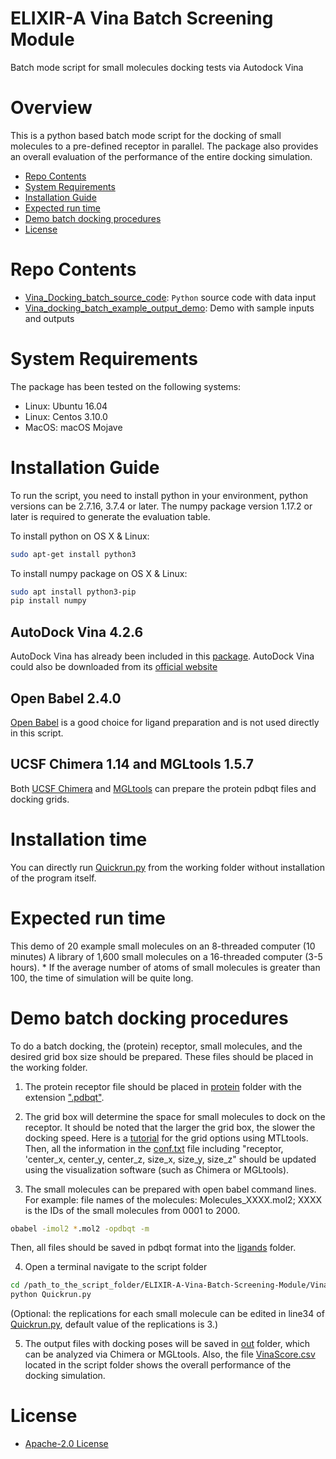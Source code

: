 # ELIXIR-A Vina Batch Screening Module
Batch mode script for small molecules docking tests via Autodock Vina

# Overview
This is a python based batch mode script for the docking of small molecules to a pre-defined receptor in parallel. The package also provides an overall evaluation of the performance of the entire docking simulation.

- [Repo Contents](#Repo-Contents)
- [System Requirements](#System-requirements)
- [Installation Guide](#Installation-Guide)
- [Expected run time](#Expected-run-time)
- [Demo batch docking procedures](#demo)
- [License](#license)

# Repo Contents
- [Vina_Docking_batch_source_code](./Vina_Docking_batch_source_code/): `Python` source code with data input
- [Vina_docking_batch_example_output_demo](./Vina_docking_batch_example_output_demo/): Demo with sample inputs and outputs

# System Requirements
The package has been tested on the following systems:

- Linux:  Ubuntu 16.04  
- Linux:  Centos 3.10.0
- MacOS:  macOS Mojave

# Installation Guide
To run the script, you need to install python in your environment, python versions can be 2.7.16, 3.7.4 or later. The numpy package version 1.17.2 or later is required to generate the evaluation table.

To install python on OS X & Linux:

```sh
sudo apt-get install python3
```

To install numpy package on OS X & Linux:

```sh
sudo apt install python3-pip
pip install numpy
```

## AutoDock Vina 4.2.6
AutoDock Vina has already been included in this [package](./Vina_Docking_batch_source_code/autodock_vina). AutoDock Vina could also be downloaded from its [official website](http://autodock.scripps.edu/downloads/autodock-registration/autodock-4-2-download-page/)

## Open Babel 2.4.0
[Open Babel](http://openbabel.org/wiki/Main_Page) is a good choice for ligand preparation and is not used directly in this script.

## UCSF Chimera 1.14 and MGLtools 1.5.7
Both [UCSF Chimera](https://www.cgl.ucsf.edu/chimera/download.html) and [MGLtools](http://mgltools.scripps.edu/downloads) can prepare the protein pdbqt files and docking grids.

# Installation time
You can directly run [Quickrun.py](./Vina_Docking_batch_source_code/Quickrun.py) from the working folder without installation of the program itself.

# Expected run time
This demo of 20 example small molecules on an 8-threaded computer (10 minutes)
A library of 1,600 small molecules on a 16-threaded computer (3-5 hours).
\* If the average number of atoms of small molecules is greater than 100, the time of simulation will be quite long.

# Demo batch docking procedures
To do a batch docking, the (protein) receptor, small molecules, and the desired grid box size should be prepared. These files should be placed in the working folder.
1. The protein receptor file should be placed in [protein](./Vina_docking_batch_example_output_demo/protein/) folder with the extension [".pdbqt"](./Vina_docking_batch_example_output_demo/protein/SARS-COVID-2_RBD.pdbqt).

2. The grid box will determine the space for small molecules to dock on the receptor. It should be noted that the larger the grid box, the slower the docking speed.
Here is a [tutorial](http://vina.scripps.edu/tutorial.html) for the grid options using MTLtools.
Then, all the information in the [conf.txt](./Vina_docking_batch_example_output_demo/conf.txt) file including "receptor, 'center_x, center_y, center_z, size_x, size_y, size_z" should be updated using the visualization software (such as Chimera or MGLtools).

3. The small molecules can be prepared with open babel command lines.
For example: file names of the molecules: Molecules_XXXX.mol2; XXXX is the IDs of the small molecules from 0001 to 2000.
```sh
obabel -imol2 *.mol2 -opdbqt -m
```
Then, all files should be saved in pdbqt format into the [ligands](./Vina_docking_batch_example_output_demo/ligands) folder.

4. Open a terminal navigate to the script folder
 ```sh
 cd /path_to_the_script_folder/ELIXIR-A-Vina-Batch-Screening-Module/Vina_docking_batch_example_output_demo/
 python Quickrun.py
 ```
(Optional: the replications for each small molecule can be edited in line34 of [Quickrun.py](ELIXIR-A-Vina-Batch-Screening-Module/Vina_docking_batch_example_output_demo/Quickrun.py), default value of the replications is 3.)

5. The output files with docking poses will be saved in [out](./Vina_docking_batch_example_output_demo/out/) folder, which can be analyzed via Chimera or MGLtools.
Also, the file [VinaScore.csv](./Vina_docking_batch_example_output_demo/VinaScore.csv) located in the script folder shows the overall performance of the docking simulation.

# License
+ [Apache-2.0 License](./LICENSE)